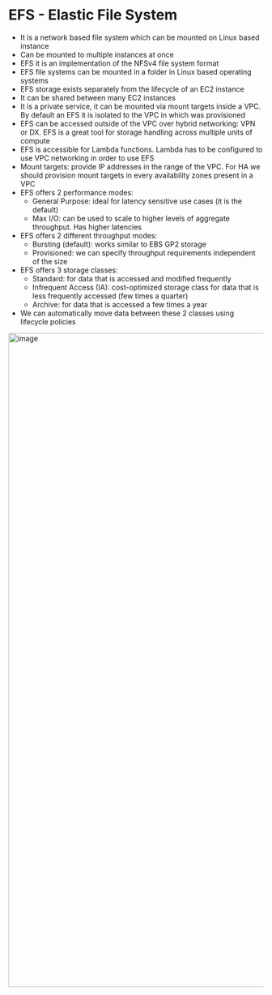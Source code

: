 # EFS - Elastic File System

- It is a network based file system which can be mounted on Linux based instance
- Can be mounted to multiple instances at once
- EFS it is an implementation of the NFSv4 file system format
- EFS file systems can be mounted in a folder in Linux based operating systems
- EFS storage exists separately from the lifecycle of an EC2 instance
- It can be shared between many EC2 instances
- It is a private service, it can be mounted via mount targets inside a VPC. By default an EFS it is isolated to the VPC in which was provisioned
- EFS can be accessed outside of the VPC over hybrid networking: VPN or DX. EFS is a great tool for storage handling across multiple units of compute
- EFS is accessible for Lambda functions. Lambda has to be configured to use VPC networking in order to use EFS
- Mount targets: provide IP addresses in the range of the VPC. For HA we should provision mount targets in every availability zones present in a VPC
- EFS offers 2 performance modes:
    - General Purpose: ideal for latency sensitive use cases (it is the default)
    - Max I/O: can be used to scale to higher levels of aggregate throughput. Has higher latencies
- EFS offers 2 different throughput modes:
    - Bursting (default): works similar to EBS GP2 storage
    - Provisioned: we can specify throughput requirements independent of the size
- EFS offers 3 storage classes:
    - Standard: for data that is accessed and modified frequently
    - Infrequent Access (IA): cost-optimized storage class for data that is less frequently accessed (few times a quarter)
    - Archive: for data that is accessed a few times a year
- We can automatically move data between these 2 classes using lifecycle policies

<img width="1290" alt="image" src="https://github.com/user-attachments/assets/2fc3161d-1c4d-4287-a1d4-ab8f424130b0">
